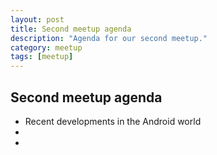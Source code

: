 ```yaml
---
layout: post
title: Second meetup agenda
description: "Agenda for our second meetup."
category: meetup
tags: [meetup]
---
```


## Second meetup agenda

* Recent developments in the Android world
* 
* 
